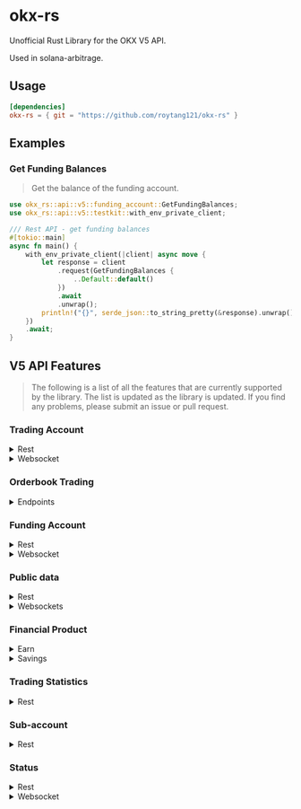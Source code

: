 # okx-rs
Unofficial Rust Library for the OKX V5 API.

Used in solana-arbitrage.

## Usage
```toml
[dependencies]
okx-rs = { git = "https://github.com/roytang121/okx-rs" }
```

## Examples
### Get Funding Balances
> Get the balance of the funding account.
```rust
use okx_rs::api::v5::funding_account::GetFundingBalances;
use okx_rs::api::v5::testkit::with_env_private_client;

/// Rest API - get funding balances
#[tokio::main]
async fn main() {
    with_env_private_client(|client| async move {
        let response = client
            .request(GetFundingBalances {
                ..Default::default()
            })
            .await
            .unwrap();
        println!("{}", serde_json::to_string_pretty(&response).unwrap());
    })
    .await;
}
```

<!-- extracted from https://www.okx.com/docs-v5/en/ -->
## V5 API Features
> The following is a list of all the features that are currently supported by the library. The list is updated as the library is updated. If you find any problems, please submit an issue or pull request.
### Trading Account
<details>
  <summary>Rest</summary>

- [x] REST / Get balance
- [x] REST / Get positions
- [ ] REST / Get positions history
- [ ] REST / Get account and position risk
- [ ] REST / Get bills details (last 7 days)
- [ ] REST / Get bills details (last 3 months)
- [ ] REST / Get account configuration
- [ ] REST / Set position mode
- [ ] REST / Set leverage
- [ ] REST / Get maximum buy/sell amount or open amount
- [ ] REST / Get maximum available tradable amount
- [ ] REST / Increase/decrease margin
- [ ] REST / Get leverage
- [ ] REST / Get leverage estimated info
- [ ] REST / Get the maximum loan of instrument
- [ ] REST / Get fee rates
- [ ] REST / Get interest accrued data
- [ ] REST / Get interest rate
- [ ] REST / Set greeks (PA/BS)
- [ ] REST / Isolated margin trading settings
- [ ] REST / Get maximum withdrawals
- [ ] REST / Get account risk state
- [ ] REST / Manual borrow and repay in Quick Margin Mode
- [ ] REST / Get borrow and repay history in Quick Margin Mode
- [ ] REST / VIP loans borrow and repay
- [ ] REST / Get borrow and repay history for VIP loans
- [ ] REST / Get VIP interest accrued data
- [ ] REST / Get VIP interest deducted data
- [ ] REST / Get VIP loan order list
- [ ] REST / Get VIP loan order detail
- [ ] REST / Get borrow interest and limit
- [ ] REST / Position builder
- [ ] REST / Get Greeks
- [ ] REST / Get PM position limitation
- [ ] REST / Set risk offset type
- [ ] REST / Activate option
- [ ] REST / Set auto loan
- [ ] REST / Set account mode
- [ ] REST / Reset MMP Status
- [ ] REST / Set MMP
- [ ] REST / GET MMP Config

</details>

<details>
  <summary>Websocket</summary>

- [x] WS / Account channel
- [x] WS / Positions channel
- [x] WS / Balance and position channel
- [ ] WS / Position risk warning
- [ ] WS / Account greeks channel

</details>

### Orderbook Trading
<details>
  <summary>Endpoints</summary>

- [ ] POST / Place order
- [ ] POST / Place multiple orders
- [ ] POST / Cancel order
- [ ] POST / Cancel multiple orders
- [ ] POST / Amend order
- [ ] POST / Amend multiple orders
- [ ] POST / Close positions
- [ ] GET / Order details
- [ ] GET / Order List
- [ ] GET / Order history (last 7 days)
- [ ] GET / Order history (last 3 months)
- [ ] GET / Transaction details (last 3 days）
- [ ] GET / Transaction details (last 3 months)
- [ ] GET / Easy convert currency list
- [ ] POST / Place easy convert
- [ ] GET / Easy convert history
- [ ] GET / One-click repay currency list
- [ ] POST / Trade one-click repay
- [ ] GET / One-click repay history
- [ ] POST / Mass cancel order
- [ ] POST / Cancel All After
- [ ] WS / Order channel
- [ ] WS / Place order
- [ ] WS / Place multiple orders
- [ ] WS / Cancel order
- [ ] WS / Cancel multiple orders
- [ ] WS / Amend order
- [ ] WS / Amend multiple orders
- [ ] WS / Mass cancel order
- [ ] POST / Place algo order
- [ ] POST / Cancel algo order
- [ ] POST / Amend algo order
- [ ] POST / Cancel advance algo order
- [ ] GET / Algo order details
- [ ] GET / Algo order list
- [ ] GET / Algo order history
- [ ] WS / Algo orders channel
- [ ] WS / Advance algo orders channel
- [ ] POST / Place grid algo order
- [ ] POST / Amend grid algo order
- [ ] POST / Stop grid algo order
- [ ] POST / Close position for contract grid
- [ ] POST / Cancel close position order for contract grid
- [ ] POST / Instant trigger grid algo order
- [ ] GET / Grid algo order list
- [ ] GET / Grid algo order history
- [ ] GET / Grid algo order details
- [ ] GET / Grid algo sub orders
- [ ] GET / Grid algo order positions
- [ ] POST / Spot/Moon grid withdraw income
- [ ] POST / Compute margin balance
- [ ] POST / Adjust margin balance
- [ ] GET / Grid AI parameter (public)
- [ ] POST / Compute min investment (public)
- [ ] GET / RSI back testing (public)
- [ ] WS / Spot grid algo orders channel
- [ ] WS / Contract grid algo orders channel
- [ ] WS / Moon grid algo orders channel
- [ ] WS / Grid positions channel
- [ ] WS / Grid sub orders channel
- [ ] POST / Place recurring buy order
- [ ] POST / Amend recurring buy order
- [ ] POST / Stop recurring buy order
- [ ] GET / Recurring buy order list
- [ ] GET / Recurring buy order history
- [ ] GET / Recurring buy order details
- [ ] GET / Recurring buy sub orders
- [ ] WS / Recurring buy orders channel
- [ ] GET / Existing leading positions
- [ ] GET / Leading position history
- [ ] POST / Place leading stop order
- [ ] POST / Close leading position
- [ ] GET / Leading instruments
- [ ] POST / Amend leading instruments
- [ ] GET / Profit sharing details
- [ ] GET / Total profit sharing
- [ ] GET / Unrealized profit sharing details
- [ ] GET / Tickers
- [ ] GET / Ticker
- [ ] GET / Order book
- [ ] GET / Order lite book
- [ ] GET / Candlesticks
- [ ] GET / Candlesticks history
- [ ] GET / Trades
- [ ] GET / Trades history
- [ ] GET / Option trades by instrument family
- [ ] GET / Option trades
- [ ] GET / 24H total volume
- [ ] WS / Tickers channel
- [ ] WS / Candlesticks channel
- [ ] WS / Trades channel
- [ ] WS / All trades channel
- [x] WS / Order book channel
- [ ] WS / Option trades channel

</details>

### Funding Account
<details>
  <summary>Rest</summary>

- [x] REST / Get currencies
- [x] REST / Get balance
- [ ] REST / Get non-tradable assets
- [x] REST / Get account asset valuation
- [x] REST / Funds transfer
- [x] REST / Get funds transfer state
- [x] REST / Asset bills details
- [ ] REST / Lightning deposits
- [x] REST / Get deposit address
- [x] REST / Get deposit history
- [x] REST / Withdrawal
- [ ] REST / Lightning withdrawals
- [ ] REST / Cancel withdrawal
- [x] REST / Get withdrawal history
- [ ] REST / Get deposit withdraw status
- [ ] REST / Small assets convert
- [ ] REST / Get exchange list (public)
- [ ] REST / Get convert currencies
- [ ] REST / Get convert currency pair
- [ ] REST / Estimate quote
- [ ] REST / Convert trade
- [ ] REST / Get convert history

</details>

<details>
  <summary>Websocket</summary>

- [ ] WS / Deposit info channel
- [ ] WS / Withdrawal info channel

</details>

### Public data
<details>
  <summary>Rest</summary>

- [x] REST / Get instruments
- [x] REST / Get delivery/exercise history
- [x] REST / Get open interest
- [x] REST / Get funding rate
- [x] REST / Get funding rate history
- [x] REST / Get limit price
- [ ] REST / Get option market data
- [ ] REST / Get estimated delivery/exercise price
- [x] REST / Get discount rate and interest-free quota
- [x] REST / Get system time
- [x] REST / Get mark price
- [x] REST / Get position tiers
- [ ] REST / Get interest rate and loan quota
- [ ] REST / Get interest rate and loan quota for VIP loans
- [x] REST / Get underlying
- [x] REST / Get insurance fund
- [ ] REST / Unit convert
- [ ] REST / Get option tick bands
- [x] REST / Get index tickers
- [x] REST / Get index candlesticks
- [x] REST / Get index candlesticks history
- [x] REST / Get mark price candlesticks
- [x] REST / Get mark price candlesticks history
- [ ] REST / Get oracle
- [ ] REST / Get exchange rate
- [x] REST / Get index components

</details>
<details>
  <summary>Websockets</summary>

- [x] WS / Instruments channel
- [ ] WS / Open interest channel
- [ ] WS / Funding rate channel
- [ ] WS / Price limit channel
- [ ] WS / Option summary channel
- [ ] WS / Estimated delivery/exercise price channel
- [x] WS / Mark price channel
- [x] WS / Index tickers channel
- [ ] WS / Mark price candlesticks channel
- [ ] WS / Index candlesticks channel
- [ ] WS / Liquidation orders channel

</details>
  
### Financial Product
<details>
  <summary>Earn</summary>

- [ ] GET / offers
- [ ] POST / Purchase
- [ ] POST / Redeem
- [ ] POST / Cancel purchases/redemptions
- [ ] GET / Active orders
- [ ] GET / Order history

</details>

<details>
  <summary>Savings</summary>

- [ ] GET / Saving balance
- [ ] POST / Savings purchase/redemption
- [ ] POST / Set lending rate
- [ ] GET / Lending history
- [ ] GET / public borrow info (public)
- [ ] GET / Public borrow history (public)

</details>

### Trading Statistics

<details>
  <summary>Rest</summary>

- [ ] REST / Get support coin
- [ ] REST / Get taker volume
- [ ] REST / Get margin lending ratio
- [ ] REST / Get long/short ratio
- [ ] REST / Get contracts open interest and volume
- [ ] REST / Get options open interest and volume
- [ ] REST / Get put/call ratio
- [ ] REST / Get open interest and volume (expiry)
- [ ] REST / Get open interest and volume (strike)
- [ ] REST / Get taker flow

</details>

### Sub-account
<details>
  <summary>Rest</summary>

- [ ] REST / Get sub-account list
- [ ] REST / Reset the API Key of a sub-account
- [ ] REST / Get sub-account trading balance
- [ ] REST / Get sub-account funding balance
- [ ] REST / Get sub-account maximum withdrawals
- [ ] REST / Get history of sub-account transfer
- [ ] REST / Get history of managed sub-account transfer
- [ ] REST / Master accounts manage the transfers between sub-accounts
- [ ] REST / Set permission of transfer out
- [ ] REST / Get custody trading sub-account list
- [ ] REST / Get the user's affiliate rebate information
- [ ] REST / Set sub-accounts VIP loan allocation
- [ ] REST / Get sub-account borrow interest and limit

</details>

### Status
<details>
  <summary>Rest</summary>

- [ ] REST / Status

</details>

<details>
  <summary>Websocket</summary>

- [ ] WS / Status channel
</details>
